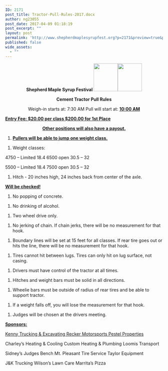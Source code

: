 ```yaml
---
ID: 2171
post_title: Tractor-Pull-Rules-2017.docx
author: ng23055
post_date: 2017-04-09 01:18:19
post_excerpt: ""
layout: post
permalink: 'http://www.shepherdmaplesyrupfest.org?p=2171&preview=true&preview_id=2171'
published: false
wide_assets:
  - ""
---
```

<p style="text-align: center;"><b>Shepherd Maple Syrup Festival   <img src="http://www.shepherdmaplesyrupfest.org/wp-content/uploads/2017/04/image.png" width="77" height="89" alt="" title=""><img src="http://www.shepherdmaplesyrupfest.org/wp-content/uploads/2017/04/image.png" width="77" height="89" alt="" title=""></b></p>
<p style="text-align: center;"><b>Cement Tractor Pull Rules</b></p>
<p style="text-align: center;"><b></b></p>
<p style="text-align: center;">Weigh-in starts at: 7:30 AM                 Pull will start at: <b><u>10:00 AM</p>
<p>       Entry Fee: $20.00 per class		       $200.00 for 1st Place</p>
<p style="text-align: center;">                                                                                      Other positions will also have a payout.</p>
<p style="text-align: center;"></p>
<ol>
<li>Pullers will be able to jump one weight class.</i></s></b></u></li>
</ol>
<p></i></s></b></u></p>
<ol>
<li>Weight classes:</i></s></b></u></li>
</ol>
<p>4750 – Limited 18.4				6500 open 30.5 – 32</i></s></b></u></p>
<p>5500 – Limited 18.4				7500 open 30.5 – 32</i></s></b></u></p>
<p></i></s></b></u></p>
<ol>
<li>Hitch - 20 inches high, 24 inches back from center of the axle. </i></s></b></u></li>
</ol>
<p><b><u>Will be checked!</i></s></b></u></p>
<p><b><u></i></s></b></u></p>
<ol>
<li>No popping of concrete.</i></s></b></u></li>
</ol>
<p></i></s></b></u></p>
<ol>
<li>No drinking of alcohol. </i></s></b></u></li>
</ol>
<p></i></s></b></u></p>
<ol>
<li>Two wheel drive only.</i></s></b></u></li>
</ol>
<p></i></s></b></u></p>
<ol>
<li>No jerking of chain. If chain jerks, there will be no measurement for that hook. </i></s></b></u></li>
</ol>
<p></i></s></b></u></p>
<ol>
<li>Boundary lines will be set at 15 feet for all classes. If rear tire goes out or hits the line, there will be no measurement for that hook. </i></s></b></u></li>
</ol>
<p></i></s></b></u></p>
<ol>
<li>Tires cannot hit between lugs. Tires can only hit on lug surface, not casing. </i></s></b></u></li>
</ol>
<p></i></s></b></u></p>
<ol>
<li>   Drivers must have control of the tractor at all times.</i></s></b></u></li>
</ol>
<p></i></s></b></u></p>
<ol>
<li>   Hitches and weight bars must be solid in all directions.</i></s></b></u></li>
</ol>
<p></i></s></b></u></p>
<ol>
<li>Wheelie bars must be outside of radius of rear tires and be able to support tractor. </i></s></b></u></li>
</ol>
<p></i></s></b></u></p>
<ol>
<li>If a weight falls off, you will lose the measurement for that hook.</i></s></b></u></li>
</ol>
<p></i></s></b></u></p>
<ol>
<li>   Judges will be chosen at the drivers meeting. </i></s></b></u></li>
</ol>
<p></i></s></b></u></p>
<p><b>      <u>Sponsors:</i></s></b></p>
<p>Kenny Trucking & Excavating		Recker Motorsports			Pestel Properties </i></s></b></u></p>
<p>Charley’s Heating & Cooling		Custom Heating & Plumbing	Loomis Transport	</i></s></b></u></p>
<p>Sidney’s Judges Bench			Mt. Pleasant Tire Service		Taylor Equipment	</i></s></b></u></p>
<p>J&K Trucking					Wilson’s Lawn Care			Marrita’s Pizza			</i></s></b></u></p>